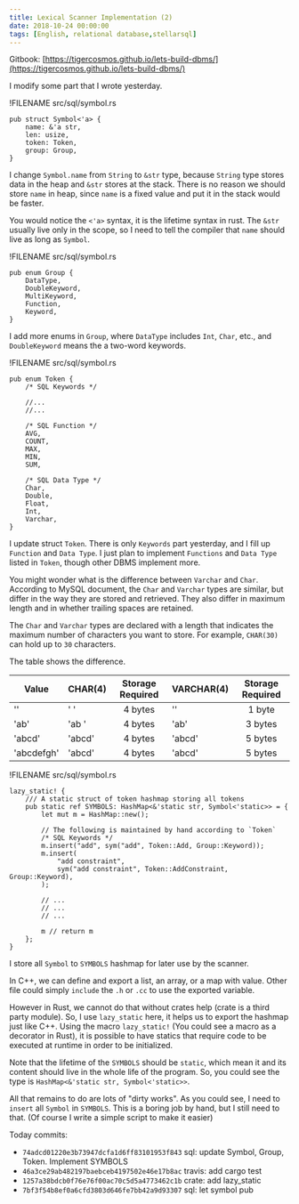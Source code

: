 ```yaml
---
title: Lexical Scanner Implementation (2)
date: 2018-10-24 00:00:00
tags: [English, relational database,stellarsql]
---
```


Gitbook: [https://tigercosmos.github.io/lets-build-dbms/](https://tigercosmos.github.io/lets-build-dbms/)

I modify some part that I wrote yesterday.

!FILENAME src/sql/symbol.rs

```
pub struct Symbol<'a> {
    name: &'a str,
    len: usize,
    token: Token,
    group: Group,
}
```

I change `Symbol.name` from `String` to `&str` type, because `String` type stores data in the heap and `&str` stores at the stack. There is no reason we should store `name` in heap, since `name` is a fixed value and put it in the stack would be faster.

You would notice the `<'a>` syntax, it is the lifetime syntax in rust. The `&str` usually live only in the scope, so I need to tell the compiler that `name` should live as long as `Symbol`.

!FILENAME src/sql/symbol.rs

```
pub enum Group {
    DataType,
    DoubleKeyword,
    MultiKeyword,
    Function,
    Keyword,
}
```

I add more enums in `Group`, where `DataType` includes `Int`, `Char`, etc., and `DoubleKeyword` means the a two-word keywords.

!FILENAME src/sql/symbol.rs

```
pub enum Token {
    /* SQL Keywords */

    //...
    //...

    /* SQL Function */
    AVG,
    COUNT,
    MAX,
    MIN,
    SUM,

    /* SQL Data Type */
    Char,
    Double,
    Float,
    Int,
    Varchar,
}
```

I update struct `Token`. There is only `Keywords` part yesterday, and I fill up `Function` and `Data Type`. I just plan to implement `Functions` and `Data Type` listed in `Token`, though other DBMS implement more.

You might wonder what is the difference between `Varchar` and `Char`. According to MySQL document, the `Char` and `Varchar` types are similar, but differ in the way they are stored and retrieved. They also differ in maximum length and in whether trailing spaces are retained.

The `Char` and `Varchar` types are declared with a length that indicates the maximum number of characters you want to store. For example, `CHAR(30)` can hold up to `30` characters.

The table shows the difference.

Value|CHAR(4)|Storage Required |VARCHAR(4)|Storage Required
-|-|:-:|-|:-:
''|'    '|4 bytes|''|1 byte
'ab'|'ab  ' |4 bytes|'ab'|3 bytes
'abcd' |'abcd'| 4 bytes|'abcd'|5 bytes
'abcdefgh'|'abcd'|4 bytes|'abcd'|5 bytes

!FILENAME src/sql/symbol.rs

```
lazy_static! {
    /// A static struct of token hashmap storing all tokens
    pub static ref SYMBOLS: HashMap<&'static str, Symbol<'static>> = {
        let mut m = HashMap::new();

        // The following is maintained by hand according to `Token`
        /* SQL Keywords */
        m.insert("add", sym("add", Token::Add, Group::Keyword));
        m.insert(
            "add constraint",
            sym("add constraint", Token::AddConstraint, Group::Keyword),
        );

        // ...
        // ...
        // ...

        m // return m
    };
}
```

I store all `Symbol` to `SYMBOLS` hashmap for later use by the scanner.

In C++, we can define and export a list, an array, or a map with value. Other file could simply `include` the `.h` or `.cc` to use the exported variable.

However in Rust, we cannot do that without crates help (crate is a third party module). So, I use `lazy_static` here, it helps us to export the hashmap just like C++. Using the macro `lazy_static!` (You could see a macro as a decorator in Rust), it is possible to have statics that require code to be executed at runtime in order to be initialized.

Note that the lifetime of the `SYMBOLS` should be `static`, which mean it and its content should live in the whole life of the program. So, you could see the type is `HashMap<&'static str, Symbol<'static>>`.

All that remains to do are lots of "dirty works". As you could see, I need to `insert` all `Symbol` in `SYMBOLS`. This is a boring job by hand, but I still need to that. (Of course I write a simple script to make it easier)

Today commits:

- `74adcd01220e3b73947dcfa1d6ff83101953f843` sql: update Symbol, Group, Token. Implement SYMBOLS
- `46a3ce29ab482197baebceb4197502e46e17b8ac` travis: add cargo test
- `1257a38bdcb0f76e76f00ac70c5d5a4773462c1b` crate: add lazy_static
- `7bf3f54b8ef0a6cfd3803d646fe7bb42a9d93307` sql: let symbol pub